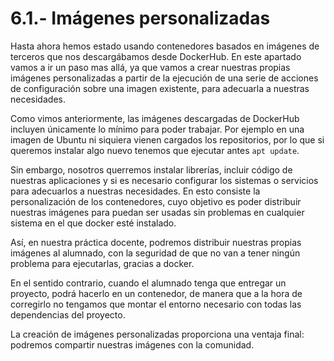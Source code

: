 # 6.1.- Imágenes personalizadas

Hasta ahora hemos estado usando contenedores basados en imágenes de terceros que nos descargábamos desde DockerHub. En este apartado vamos a ir un paso mas allá, ya que vamos a crear nuestras propias imágenes personalizadas a partir de la ejecución de una serie de acciones de configuración sobre una imagen existente, para adecuarla a nuestras necesidades.

Como vimos anteriormente, las imágenes descargadas de DockerHub incluyen únicamente lo mínimo para poder trabajar. Por ejemplo en una imagen de Ubuntu ni siquiera vienen cargados los repositorios, por lo que si queremos instalar algo nuevo tenemos que ejecutar antes `apt update`.

Sin embargo, nosotros querremos instalar librerías, incluir código de nuestras aplicaciones  y si es necesario configurar los sistemas o servicios para adecuarlos a nuestras necesidades. En esto consiste la personalización de los contenedores, cuyo objetivo es poder distribuir nuestras imágenes para puedan ser usadas sin problemas en cualquier sistema en el que docker esté instalado.

Así, en nuestra práctica docente, podremos distribuir nuestras propias imágenes al alumnado, con la seguridad de que no van a tener ningún problema para ejecutarlas, gracias a docker. 

En el sentido contrario, cuando el alumnado tenga que entregar un proyecto, podrá hacerlo en un contenedor, de manera que a la hora de corregirlo no tengamos que montar el entorno necesario con todas las dependencias del proyecto.

La creación de imágenes personalizadas proporciona una ventaja final: podremos compartir nuestras imágenes con la comunidad.
